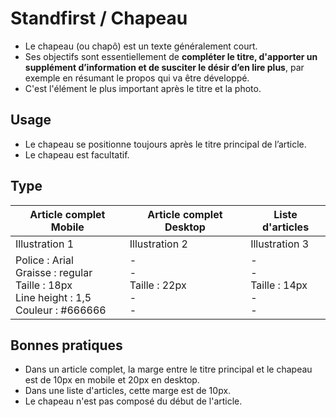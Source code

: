 # Standfirst / Chapeau

- Le chapeau (ou chapô) est un texte généralement court.
- Ses objectifs sont essentiellement de **compléter le titre, d'apporter un supplément d’information et de susciter le désir d’en lire plus**, par exemple en résumant le propos qui va être développé.
- C'est l'élément le plus important après le titre et la photo.

## Usage

- Le chapeau se positionne toujours après le titre principal de l’article.
- Le chapeau est facultatif.

## Type

Article complet Mobile | Article complet Desktop | Liste d'articles
------------ | ------------- | -------------
Illustration 1 | Illustration 2 | Illustration 3
Police : Arial <br> Graisse : regular <br> Taille : 18px <br> Line height : 1,5 <br> Couleur : #666666 | - <br> - <br> Taille : 22px <br> - <br> - | - <br> - <br> Taille : 14px <br> - <br> -

## Bonnes pratiques

- Dans un article complet, la marge entre le titre principal et le chapeau est de 10px en mobile et 20px en desktop.
- Dans une liste d'articles, cette marge est de 10px.
- Le chapeau n'est pas composé du début de l'article.
